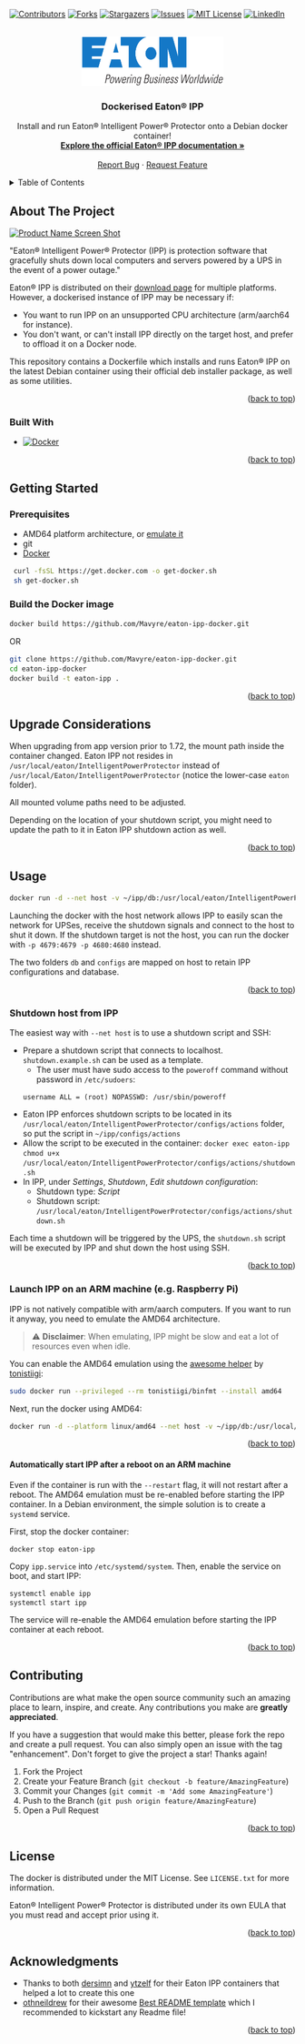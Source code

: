<!-- Improved compatibility of back to top link: See: https://github.com/othneildrew/Best-README-Template/pull/73 -->
<a name="readme-top"></a>
<!--
*** Thanks for checking out the Best-README-Template. If you have a suggestion
*** that would make this better, please fork the repo and create a pull request
*** or simply open an issue with the tag "enhancement".
*** Don't forget to give the project a star!
*** Thanks again! Now go create something AMAZING! :D
-->



<!-- PROJECT SHIELDS -->
<!--
*** I'm using markdown "reference style" links for readability.
*** Reference links are enclosed in brackets [ ] instead of parentheses ( ).
*** See the bottom of this document for the declaration of the reference variables
*** for contributors-url, forks-url, etc. This is an optional, concise syntax you may use.
*** https://www.markdownguide.org/basic-syntax/#reference-style-links
-->
[![Contributors][contributors-shield]][contributors-url]
[![Forks][forks-shield]][forks-url]
[![Stargazers][stars-shield]][stars-url]
[![Issues][issues-shield]][issues-url]
[![MIT License][license-shield]][license-url]
[![LinkedIn][linkedin-shield]][linkedin-url]



<!-- PROJECT LOGO -->
<br />
<div align="center">
  <a href="https://github.com/Mavyre/eaton-ipp-docker">
    <img src="images/Eaton_Corporation_logo.png" alt="Logo" width="250" height="87">
  </a>

<h3 align="center">Dockerised Eaton® IPP</h3>

  <p align="center">
    Install and run Eaton® Intelligent Power® Protector onto a Debian docker container!
    <br />
    <a href="https://github.com/Mavyre/eaton-ipp-docker"><strong>Explore the official Eaton® IPP documentation »</strong></a>
    <br />
    <br />
    <!--<a href="https://github.com/Mavyre/eaton-ipp-docker">View Demo</a>
    ·-->
    <a href="https://github.com/Mavyre/eaton-ipp-docker/issues">Report Bug</a>
    ·
    <a href="https://github.com/Mavyre/eaton-ipp-docker/issues">Request Feature</a>
  </p>
</div>



<!-- TABLE OF CONTENTS -->
<details>
  <summary>Table of Contents</summary>
  <ol>
    <li>
      <a href="#about-the-project">About The Project</a>
      <ul>
        <li><a href="#built-with">Built With</a></li>
      </ul>
    </li>
    <li>
      <a href="#getting-started">Getting Started</a>
      <ul>
        <li><a href="#prerequisites">Prerequisites</a></li>
        <li><a href="#build-the-docker-image">Build the image</a></li>
      </ul>
    </li>
    <li><a href="#upgrade-considerations">Upgrade Considerations</a></li>
    <li>
      <a href="#usage">Usage</a>
      <ul>
        <li><a href="#shutdown-host-from-ipp">Shutdown host</a></li>
        <li><a href="#Launch-ipp-on-an-arm-machine">IPP on ARM</a></li>
      </ul>
    </li>
    <li><a href="#contributing">Contributing</a></li>
    <li><a href="#license">License</a></li>
    <li><a href="#acknowledgments">Acknowledgments</a></li>
  </ol>
</details>



<!-- ABOUT THE PROJECT -->
## About The Project

[![Product Name Screen Shot][product-screenshot]](https://example.com)

"Eaton® Intelligent Power® Protector (IPP) is protection software that gracefully shuts down local computers and servers powered by a UPS in the event of a power outage."

Eaton® IPP is distributed on their [download page](http://powerquality.eaton.fr/Support/Software-Drivers/Downloads/Intelligent-Power-Protector.asp) for multiple platforms.
However, a dockerised instance of IPP may be necessary if:
 * You want to run IPP on an unsupported CPU architecture (arm/aarch64 for instance).
 * You don't want, or can't install IPP directly on the target host, and prefer to offload it on a Docker node.

This repository contains a Dockerfile which installs and runs Eaton® IPP on the latest Debian container using their official deb installer package, as well as some utilities.
<p align="right">(<a href="#readme-top">back to top</a>)</p>



### Built With

* [![Docker][Docker.com]][Docker-url]

<p align="right">(<a href="#readme-top">back to top</a>)</p>



<!-- GETTING STARTED -->
## Getting Started

### Prerequisites

* AMD64 platform architecture, or [emulate it](https://hub.docker.com/r/tonistiigi/binfmt)
* git
* [Docker](https://www.docker.com/)
 ```sh
  curl -fsSL https://get.docker.com -o get-docker.sh
  sh get-docker.sh
  ```

### Build the Docker image
   ```sh
   docker build https://github.com/Mavyre/eaton-ipp-docker.git
   ```
OR
   ```sh
   git clone https://github.com/Mavyre/eaton-ipp-docker.git
   cd eaton-ipp-docker
   docker build -t eaton-ipp .
   ```
<p align="right">(<a href="#readme-top">back to top</a>)</p>

<!-- UPGRADE CONSIDERATIONS -->
## Upgrade Considerations

When upgrading from app version prior to 1.72, the mount path inside the container changed.
Eaton IPP not resides in `/usr/local/eaton/IntelligentPowerProtector` instead of `/usr/local/Eaton/IntelligentPowerProtector` (notice the lower-case `eaton` folder).  

All mounted volume paths need to be adjusted.

Depending on the location of your shutdown script, you might need to update the path to it in Eaton IPP shutdown action as well.

<p align="right">(<a href="#readme-top">back to top</a>)</p>

<!-- USAGE EXAMPLES -->
## Usage

```sh
docker run -d --net host -v ~/ipp/db:/usr/local/eaton/IntelligentPowerProtector/db -v ~/ipp/configs:/usr/local/eaton/IntelligentPowerProtector/configs --name eaton-ipp Mavyre/eaton-ipp
```
Launching the docker with the host network allows IPP to easily scan the network for UPSes, receive the shutdown signals and connect to the host to shut it down.
If the shutdown target is not the host, you can run the docker with `-p 4679:4679 -p 4680:4680` instead.

The two folders `db` and `configs` are mapped on host to retain IPP configurations and database.

<p align="right">(<a href="#readme-top">back to top</a>)</p>

### Shutdown host from IPP

The easiest way with `--net host` is to use a shutdown script and SSH:

* Prepare a shutdown script that connects to localhost. `shutdown.example.sh` can be used as a template.
  * The user must have sudo access to the `poweroff` command without password in `/etc/sudoers`:
  ```
  username ALL = (root) NOPASSWD: /usr/sbin/poweroff
  ```
* Eaton IPP enforces shutdown scripts to be located in its `/usr/local/eaton/IntelligentPowerProtector/configs/actions` folder, so put the script in `~/ipp/configs/actions`
* Allow the script to be executed in the container: `docker exec eaton-ipp chmod u+x /usr/local/eaton/IntelligentPowerProtector/configs/actions/shutdown.sh`
* In IPP, under *Settings*, *Shutdown*, *Edit shutdown configuration*:
  * Shutdown type: *Script*
  * Shutdown script: `/usr/local/eaton/IntelligentPowerProtector/configs/actions/shutdown.sh`

Each time a shutdown will be triggered by the UPS, the `shutdown.sh` script will be executed by IPP and shut down the host using SSH.

<p align="right">(<a href="#readme-top">back to top</a>)</p>

### Launch IPP on an ARM machine (e.g. Raspberry Pi)

IPP is not natively compatible with arm/aarch computers.
If you want to run it anyway, you need to emulate the AMD64 architecture.

> :warning: **Disclaimer**: When emulating, IPP might be slow and eat a lot of resources even when idle.

You can enable the AMD64 emulation using the [awesome helper](https://github.com/tonistiigi/binfmt) by [tonistiigi](https://github.com/tonistiigi):
```sh
sudo docker run --privileged --rm tonistiigi/binfmt --install amd64
```

Next, run the docker using AMD64:
```sh
docker run -d --platform linux/amd64 --net host -v ~/ipp/db:/usr/local/eaton/IntelligentPowerProtector/db -v ~/ipp/configs:/usr/local/eaton/IntelligentPowerProtector/configs  --name eaton-ipp Mavyre/eaton-ipp
```

<p align="right">(<a href="#readme-top">back to top</a>)</p>

#### Automatically start IPP after a reboot on an ARM machine

Even if the container is run with the `--restart` flag, it will not restart after a reboot.
The AMD64 emulation must be re-enabled before starting the IPP container.
In a Debian environment, the simple solution is to create a `systemd` service.

First, stop the docker container:
```ssh
docker stop eaton-ipp
```

Copy `ipp.service` into `/etc/systemd/system`. Then, enable the service on boot, and start IPP:
```ssh
systemctl enable ipp
systemctl start ipp
```

The service will re-enable the AMD64 emulation before starting the IPP container at each reboot.

<p align="right">(<a href="#readme-top">back to top</a>)</p>

<!-- CONTRIBUTING -->
## Contributing

Contributions are what make the open source community such an amazing place to learn, inspire, and create. Any contributions you make are **greatly appreciated**.

If you have a suggestion that would make this better, please fork the repo and create a pull request. You can also simply open an issue with the tag "enhancement".
Don't forget to give the project a star! Thanks again!

1. Fork the Project
2. Create your Feature Branch (`git checkout -b feature/AmazingFeature`)
3. Commit your Changes (`git commit -m 'Add some AmazingFeature'`)
4. Push to the Branch (`git push origin feature/AmazingFeature`)
5. Open a Pull Request

<p align="right">(<a href="#readme-top">back to top</a>)</p>



<!-- LICENSE -->
## License

The docker is distributed under the MIT License. See `LICENSE.txt` for more information.

Eaton® Intelligent Power® Protector is distributed under its own EULA that you must read and accept prior using it.

<p align="right">(<a href="#readme-top">back to top</a>)</p>

<!-- ACKNOWLEDGMENTS -->
## Acknowledgments

* Thanks to both [dersimn](https://github.com/dersimn/docker_eaton_ipp) and [ytzelf](https://github.com/ytzelf/docker-eaton-ipp) for their Eaton IPP containers that helped a lot to create this one
* [othneildrew](https://github.com/othneildrew) for their awesome [Best README template](https://github.com/othneildrew/Best-README-Template) which I recommended to kickstart any Readme file!

<p align="right">(<a href="#readme-top">back to top</a>)</p>



<!-- MARKDOWN LINKS & IMAGES -->
<!-- https://www.markdownguide.org/basic-syntax/#reference-style-links -->
[contributors-shield]: https://img.shields.io/github/contributors/Mavyre/eaton-ipp-docker.svg?style=for-the-badge
[contributors-url]: https://github.com/Mavyre/eaton-ipp-docker/graphs/contributors
[forks-shield]: https://img.shields.io/github/forks/Mavyre/eaton-ipp-docker.svg?style=for-the-badge
[forks-url]: https://github.com/Mavyre/eaton-ipp-docker/network/members
[stars-shield]: https://img.shields.io/github/stars/Mavyre/eaton-ipp-docker.svg?style=for-the-badge
[stars-url]: https://github.com/Mavyre/eaton-ipp-docker/stargazers
[issues-shield]: https://img.shields.io/github/issues/Mavyre/eaton-ipp-docker.svg?style=for-the-badge
[issues-url]: https://github.com/Mavyre/eaton-ipp-docker/issues
[license-shield]: https://img.shields.io/github/license/Mavyre/eaton-ipp-docker.svg?style=for-the-badge
[license-url]: https://github.com/Mavyre/eaton-ipp-docker/blob/master/LICENSE.txt
[linkedin-shield]: https://img.shields.io/badge/-LinkedIn-black.svg?style=for-the-badge&logo=linkedin&colorB=555
[linkedin-url]: https://linkedin.com/in/bastien-vide
[product-screenshot]: https://windows-cdn.softpedia.com/screenshots/Eaton-Intelligent-Power-Protector_4.png
[Docker.com]: https://img.shields.io/badge/Docker-384d54?style=for-the-badge&logo=docker&logoColor=white
[Docker-url]: https://www.docker.com/